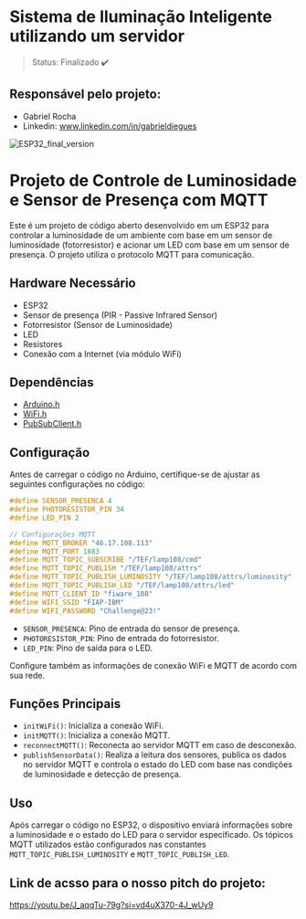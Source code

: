 # Sistema de Iluminação Inteligente utilizando um servidor
> Status: Finalizado ✔️

## Responsável pelo projeto:
- Gabriel Rocha
- Linkedin: www.linkedin.com/in/gabrieldiegues

![ESP32_final_version](https://github.com/gabrieldfr/Sprint4_Edge/assets/127216244/9bc16561-8993-43ca-a3f5-58850d38b7ae)

# Projeto de Controle de Luminosidade e Sensor de Presença com MQTT

Este é um projeto de código aberto desenvolvido em um ESP32 para controlar a luminosidade de um ambiente com base em um sensor de luminosidade (fotorresistor) e acionar um LED com base em um sensor de presença. O projeto utiliza o protocolo MQTT para comunicação.

## Hardware Necessário

- ESP32
- Sensor de presença (PIR - Passive Infrared Sensor)
- Fotorresistor (Sensor de Luminosidade)
- LED
- Resistores
- Conexão com a Internet (via módulo WiFi)

## Dependências

- [Arduino.h](https://www.arduino.cc/reference/pt/)
- [WiFi.h](https://www.arduino.cc/en/Reference/WiFi)
- [PubSubClient.h](https://pubsubclient.knolleary.net/)

## Configuração

Antes de carregar o código no Arduino, certifique-se de ajustar as seguintes configurações no código:

```cpp
#define SENSOR_PRESENCA 4
#define PHOTORESISTOR_PIN 34
#define LED_PIN 2

// Configurações MQTT
#define MQTT_BROKER "46.17.108.113"
#define MQTT_PORT 1883
#define MQTT_TOPIC_SUBSCRIBE "/TEF/lamp108/cmd"
#define MQTT_TOPIC_PUBLISH "/TEF/lamp108/attrs"
#define MQTT_TOPIC_PUBLISH_LUMINOSITY "/TEF/lamp108/attrs/luminosity"
#define MQTT_TOPIC_PUBLISH_LED "/TEF/lamp108/attrs/led"
#define MQTT_CLIENT_ID "fiware_108"
#define WIFI_SSID "FIAP-IBM"
#define WIFI_PASSWORD "Challenge@23!"
```

- `SENSOR_PRESENCA`: Pino de entrada do sensor de presença.
- `PHOTORESISTOR_PIN`: Pino de entrada do fotorresistor.
- `LED_PIN`: Pino de saída para o LED.

Configure também as informações de conexão WiFi e MQTT de acordo com sua rede.

## Funções Principais

- `initWiFi()`: Inicializa a conexão WiFi.
- `initMQTT()`: Inicializa a conexão MQTT.
- `reconnectMQTT()`: Reconecta ao servidor MQTT em caso de desconexão.
- `publishSensorData()`: Realiza a leitura dos sensores, publica os dados no servidor MQTT e controla o estado do LED com base nas condições de luminosidade e detecção de presença.

## Uso

Após carregar o código no ESP32, o dispositivo enviará informações sobre a luminosidade e o estado do LED para o servidor especificado. Os tópicos MQTT utilizados estão configurados nas constantes `MQTT_TOPIC_PUBLISH_LUMINOSITY` e `MQTT_TOPIC_PUBLISH_LED`.

## Link de acsso para o nosso pitch do projeto:
https://youtu.be/J_aqqTu-79g?si=vd4uX370-4J_wUy9

